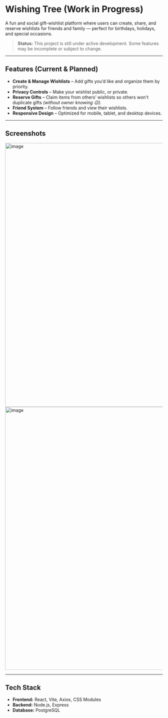 # Wishing Tree (Work in Progress)

A fun and social gift-wishlist platform where users can create, share, and reserve wishlists for friends and family — perfect for birthdays, holidays, and special occasions.

> **Status:** This project is still under active development. Some features may be incomplete or subject to change.

---

## Features (Current & Planned)

- **Create & Manage Wishlists** – Add gifts you’d like and organize them by priority.
- **Privacy Controls** – Make your wishlist public, or private.
- **Reserve Gifts** – Claim items from others’ wishlists so others won't duplicate gifts *(without owner knowing 😉)*.
- **Friend System** – Follow friends and view their wishlists.
- **Responsive Design** – Optimized for mobile, tablet, and desktop devices.

---

## Screenshots
<img width="1875" height="844" alt="image" src="https://github.com/user-attachments/assets/2da54188-b483-4e86-89fc-ed1b4faedf98" />
<img width="1881" height="841" alt="image" src="https://github.com/user-attachments/assets/793b3f3a-c5aa-4ca9-94b2-bffd9c99ffe4" />



---

## Tech Stack

- **Frontend:** React, Vite, Axios, CSS Modules  
- **Backend:** Node.js, Express  
- **Database:** PostgreSQL
